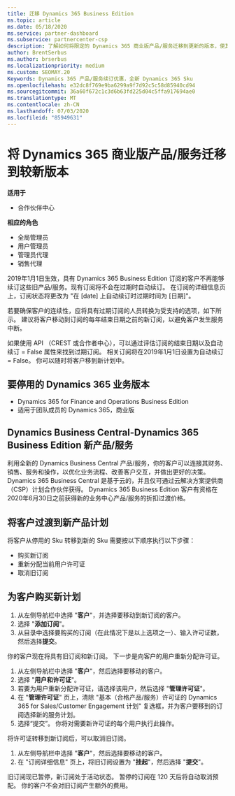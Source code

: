 ```yaml
---
title: 迁移 Dynamics 365 Business Edition
ms.topic: article
ms.date: 05/18/2020
ms.service: partner-dashboard
ms.subservice: partnercenter-csp
description: 了解如何将限定的 Dynamics 365 商业版产品/服务迁移到更新的版本，使其过期。
author: BrentSerbus
ms.author: brserbus
ms.localizationpriority: medium
ms.custom: SEOMAY.20
Keywords: Dynamics 365 产品/服务续订优惠，全新 Dynamics 365 Sku
ms.openlocfilehash: e32dc8f769e9ba6299a9f7d92c5c58d85940cd94
ms.sourcegitcommit: 36a60f672c1c3d6b63fd225d04c5ffa917694ae0
ms.translationtype: MT
ms.contentlocale: zh-CN
ms.lasthandoff: 07/03/2020
ms.locfileid: "85949631"
---
```

# <a name="migrate-dynamics-365-business-edition-offers-to-newer-versions"></a>将 Dynamics 365 商业版产品/服务迁移到较新版本

**适用于**

- 合作伙伴中心

**相应的角色**
- 全局管理员
- 用户管理员
- 管理员代理
- 销售代理

2019年1月1日生效，具有 Dynamics 365 Business Edition 订阅的客户不再能够续订这些旧产品/服务。现有订阅将不会在过期时自动续订。 在订阅的详细信息页上，订阅状态将更改为 "在 [date] 上自动续订时过期时间为 [日期]"。

若要确保客户的连续性，应将具有过期订阅的人员转换为受支持的选项，如下所示。 建议将客户移动到订阅的每年结束日期之前的新订阅，以避免客户发生服务中断。

如果使用 API （CREST 或合作者中心），可以通过评估订阅的结束日期以及自动续订 = False 属性来找到过期订阅。 相关订阅将在2019年1月1日设置为自动续订 = False。 你可以随时将客户移到新计划中。 

## <a name="the-dynamics-365-business-editions-being-retired"></a>要停用的 Dynamics 365 业务版本

- Dynamics 365 for Finance and Operations Business Edition
- 适用于团队成员的 Dynamics 365，商业版

## <a name="dynamics-business-central---the-dynamics-365-business-edition-new-offers"></a>Dynamics Business Central-Dynamics 365 Business Edition 新产品/服务

利用全新的 Dynamics Business Central 产品/服务，你的客户可以连接其财务、销售、服务和操作，以优化业务流程、改善客户交互，并做出更好的决策。 Dynamics 365 Business Central 是基于云的，并且仅可通过云解决方案提供商（CSP）计划合作伙伴获得。
Dynamics 365 Business Edition 客户有资格在2020年6月30日之前获得新的业务中心产品/服务的折扣过渡价格。

## <a name="transition-customers-to-new-product-plans"></a>将客户过渡到新产品计划

 将客户从停用的 Sku 转移到新的 Sku 需要按以下顺序执行以下步骤：

- 购买新订阅
- 重新分配当前用户许可证
- 取消旧订阅

## <a name="purchase-the-new-plan-for-your-customer"></a>为客户购买新计划

1. 从左侧导航栏中选择 "**客户**"，并选择要移动到新订阅的客户。
2. 选择 "**添加订阅**"。
3. 从目录中选择要购买的订阅（在此情况下是以上选项之一）、输入许可证数，然后选择**提交**。 

你的客户现在将具有旧订阅和新订阅。 下一步是向客户的用户重新分配许可证。

1. 从左侧导航栏中选择 "**客户**"，然后选择要移动的客户。
2. 选择 "**用户和许可证**"。
3. 若要为用户重新分配许可证，请选择该用户，然后选择 "**管理许可证**"。 
4. 在 "**管理许可证**" 页上，清除 "基本（合格产品/服务）许可证的 Dynamics 365 for Sales/Customer Engagement 计划" 复选框，并为客户要移到的订阅选择新的服务计划。 
5. 选择“提交”。 你将对需要新许可证的每个用户执行此操作。 

将许可证转移到新订阅后，可以取消旧订阅。 

1. 从左侧导航栏中选择 "**客户**"，然后选择要移动的客户。
2. 在 "订阅详细信息" 页上，将旧订阅设置为 "**挂起**"，然后选择 "**提交**"。

旧订阅现已暂停，新订阅处于活动状态。 暂停的订阅在 120 天后将自动取消预配。 你的客户不会对旧订阅产生额外的费用。
